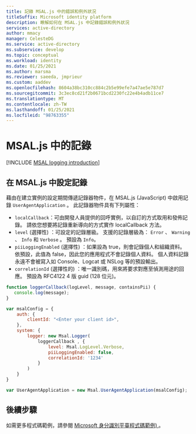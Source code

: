 ```yaml
---
title: 記錄 MSAL.js 中的錯誤和例外狀況
titleSuffix: Microsoft identity platform
description: 瞭解如何在 MSAL.js 中記錄錯誤和例外狀況
services: active-directory
author: mmacy
manager: CelesteDG
ms.service: active-directory
ms.subservice: develop
ms.topic: conceptual
ms.workload: identity
ms.date: 01/25/2021
ms.author: marsma
ms.reviewer: saeeda, jmprieur
ms.custom: aaddev
ms.openlocfilehash: 8604a38bc310cc884c2b5e99efe7a47ae5e787d7
ms.sourcegitcommit: 3c3ec8cd21f2b0671bcd2230fc22e4b4adb11ce7
ms.translationtype: MT
ms.contentlocale: zh-TW
ms.lasthandoff: 01/25/2021
ms.locfileid: "98763355"
---
```

# <a name="logging-in-msaljs"></a>MSAL.js 中的記錄

[!INCLUDE [MSAL logging introduction](../../../includes/active-directory-develop-error-logging-introduction.md)]

## <a name="configure-logging-in-msaljs"></a>在 MSAL.js 中設定記錄

藉由在建立實例的設定期間傳遞記錄器物件，在 MSAL.js (JavaScript) 中啟用記錄 `UserAgentApplication` 。 此記錄器物件具有下列屬性：

- `localCallback`：可由開發人員提供的回呼實例，以自訂的方式取用和發佈記錄。 請依您想要將記錄重新導向的方式實作 localCallback 方法。
- `level` (選擇性) ：可設定的記錄層級。 支援的記錄層級為： `Error` 、 `Warning` 、 `Info` 和 `Verbose` 。 預設為 `Info`。
- `piiLoggingEnabled` (選擇性) ：如果設為 true，則會記錄個人和組織資料。 依預設，此值為 false，因此您的應用程式不會記錄個人資料。 個人資料記錄永遠不會被寫入如 Console、Logcat 或 NSLog 等的預設輸出。
- `correlationId` (選擇性的) ：唯一識別碼，用來將要求對應至偵測用途的回應。 預設為 RFC4122 4 版 guid (128 位元)。

```javascript
function loggerCallback(logLevel, message, containsPii) {
   console.log(message);
}

var msalConfig = {
    auth: {
        clientId: "<Enter your client id>",
    },
    system: {
        logger: new Msal.Logger(
            loggerCallback , {
                level: Msal.LogLevel.Verbose,
                piiLoggingEnabled: false,
                correlationId: '1234'
            }
        )
    }
}

var UserAgentApplication = new Msal.UserAgentApplication(msalConfig);
```

## <a name="next-steps"></a>後續步驟

如需更多程式碼範例，請參閱 [Microsoft 身分識別平臺程式碼範例) ](sample-v2-code.md)。
